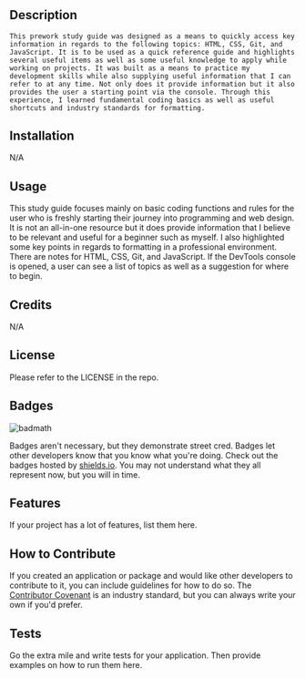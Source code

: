 # <Prework Study Guide>

## Description

    This prework study guide was designed as a means to quickly access key information in regards to the following topics: HTML, CSS, Git, and JavaScript. It is to be used as a quick reference guide and highlights several useful items as well as some useful knowledge to apply while working on projects. It was built as a means to practice my development skills while also supplying useful information that I can refer to at any time. Not only does it provide information but it also provides the user a starting point via the console. Through this experience, I learned fundamental coding basics as well as useful shortcuts and industry standards for formatting.

## Installation

N/A

## Usage

This study guide focuses mainly on basic coding functions and rules for the user who is freshly starting their journey into programming and web design. It is not an all-in-one resource but it does provide information that I believe to be relevant and useful for a beginner such as myself. I also highlighted some key points in regards to formatting in a professional environment. There are notes for HTML, CSS, Git, and JavaScript. If the DevTools console is opened, a user can see a list of topics as well as a suggestion for where to begin.

## Credits

N/A

## License

Please refer to the LICENSE in the repo.

## Badges

![badmath](https://img.shields.io/github/languages/top/nielsenjared/badmath)

Badges aren't necessary, but they demonstrate street cred. Badges let other developers know that you know what you're doing. Check out the badges hosted by [shields.io](https://shields.io/). You may not understand what they all represent now, but you will in time.

## Features

If your project has a lot of features, list them here.

## How to Contribute

If you created an application or package and would like other developers to contribute to it, you can include guidelines for how to do so. The [Contributor Covenant](https://www.contributor-covenant.org/) is an industry standard, but you can always write your own if you'd prefer.

## Tests

Go the extra mile and write tests for your application. Then provide examples on how to run them here.